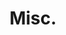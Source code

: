 ---
layout: page
title: Misc.
nav: false
nav_order: 100
dropdown: true
# children: 
#    - title: WIP
#      permalink: /wip/
#    - title: divider
---